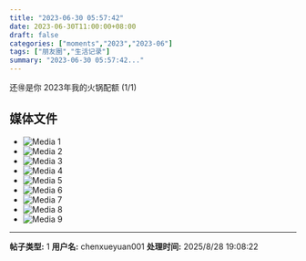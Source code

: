 ```yaml
---
title: "2023-06-30 05:57:42"
date: 2023-06-30T11:00:00+08:00
draft: false
categories: ["moments","2023","2023-06"]
tags: ["朋友圈","生活记录"]
summary: "2023-06-30 05:57:42..."
---
```


还🉐是你
2023年​我的火锅配额 (1/1)

## 媒体文件

- ![Media 1](/Moments/photos/2023-06-30/202306300557420.jpg)
- ![Media 2](/Moments/photos/2023-06-30/202306300557421.jpg)
- ![Media 3](/Moments/photos/2023-06-30/202306300557422.jpg)
- ![Media 4](/Moments/photos/2023-06-30/202306300557423.jpg)
- ![Media 5](/Moments/photos/2023-06-30/202306300557424.jpg)
- ![Media 6](/Moments/photos/2023-06-30/202306300557425.jpg)
- ![Media 7](/Moments/photos/2023-06-30/202306300557426.jpg)
- ![Media 8](/Moments/photos/2023-06-30/202306300557427.jpg)
- ![Media 9](/Moments/photos/2023-06-30/202306300557428.jpg)

---

**帖子类型:** 1
**用户名:** chenxueyuan001
**处理时间:** 2025/8/28 19:08:22